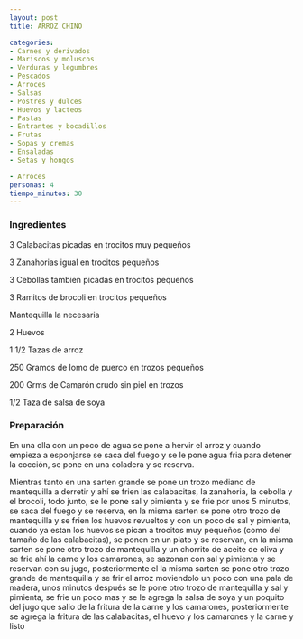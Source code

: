 ```yaml
---
layout: post
title: ARROZ CHINO

categories:
- Carnes y derivados
- Mariscos y moluscos
- Verduras y legumbres
- Pescados
- Arroces
- Salsas
- Postres y dulces
- Huevos y lacteos
- Pastas
- Entrantes y bocadillos
- Frutas
- Sopas y cremas
- Ensaladas
- Setas y hongos

- Arroces
personas: 4 
tiempo_minutos: 30 
---
```

<h3>Ingredientes</h3>
3 Calabacitas picadas en trocitos muy pequeños

3 Zanahorias igual en trocitos pequeños

3 Cebollas tambien picadas en trocitos pequeños

3 Ramitos de brocoli en trocitos pequeños

Mantequilla la necesaria

2 Huevos

1 1/2 Tazas de arroz

250 Gramos de lomo de puerco en trozos pequeños

200 Grms de Camarón crudo sin piel en trozos

1/2 Taza de salsa de soya

<h3>Preparación</h3>
En una olla con un poco de agua se pone a hervir el arroz y cuando empieza a esponjarse se saca del fuego y se le pone agua fria para detener la cocción, se pone en una coladera y se reserva.

Mientras tanto en una sarten grande se pone un trozo mediano de mantequilla a derretir y ahí se frien las calabacitas, la zanahoria, la cebolla y el brocoli, todo junto, se le pone sal y pimienta y se frie por unos 5 minutos, se saca del fuego y se reserva, en la misma sarten se pone otro trozo de mantequilla y se frien los huevos revueltos y con un poco de sal y pimienta, cuando ya estan los huevos se pican a trocitos muy pequeños (como del tamaño de las calabacitas), se ponen en un plato y se reservan, en la misma sarten se pone otro trozo de mantequilla y un chorrito de aceite de oliva y se frie ahí la carne y los camarones, se sazonan con sal y pimienta y se reservan con su jugo, posteriormente el la misma sarten se pone otro trozo grande de mantequilla y se frir el arroz moviendolo un poco con una pala de madera, unos minutos después se le pone otro trozo de mantequilla y sal y pimienta, se frie un poco mas y se le agrega la salsa de soya y un poquito del jugo que salio de la fritura de la carne y los camarones, posteriormente se agrega la fritura de las calabacitas, el huevo y los camarones y la carne y listo


